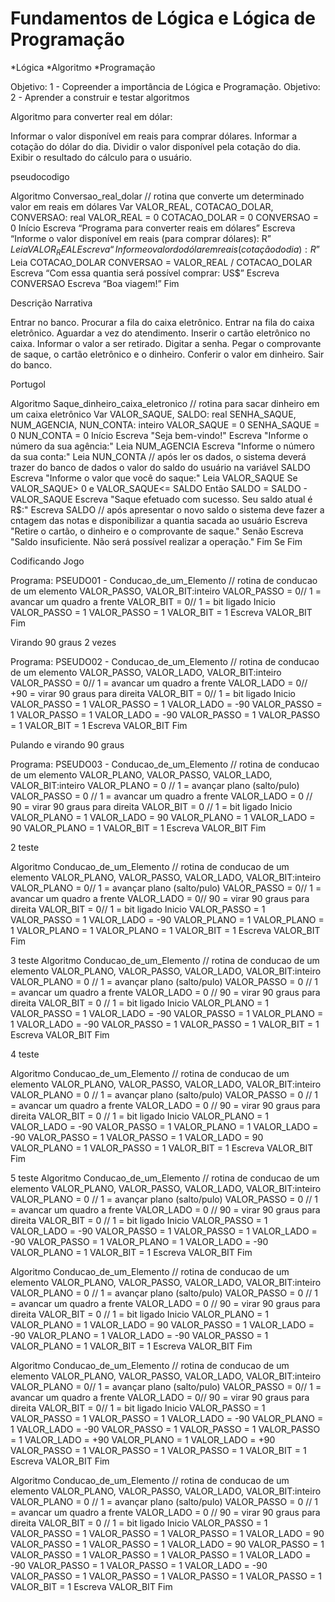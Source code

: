 # Fundamentos de Lógica e Lógica de Programação 

*Lógica 
*Algoritmo
*Programação

   Objetivo: 1 - Copreender a importância de Lógica e Programação.
   Objetivo: 2 - Aprender a construir e testar algoritmos


   Algoritmo para converter real em dólar:

Informar o valor disponível em reais para comprar dólares.
Informar a cotação do dólar do dia.
Dividir o valor disponível pela cotação do dia.
Exibir o resultado do cálculo para o usuário.


pseudocodigo

   
Algoritmo Conversao_real_dolar
// rotina que converte um determinado valor em reais em dólares
	Var
	VALOR_REAL, COTACAO_DOLAR, CONVERSAO: real
		VALOR_REAL = 0
		COTACAO_DOLAR = 0
		CONVERSAO = 0
Início
	Escreva “Programa para converter reais em dólares”
	Escreva “Informe o valor disponível em reais (para comprar dólares): R$”
	Leia VALOR_REAL
	Escreva “Informe o valor do dólar em reais (cotação do dia): R$”
	Leia COTACAO_DOLAR
	CONVERSAO = VALOR_REAL / COTACAO_DOLAR 
	Escreva “Com essa quantia será possível comprar: US$”
	Escreva CONVERSAO
	Escreva “Boa viagem!”
Fim


Descrição Narrativa

Entrar no banco.
Procurar a fila do caixa eletrônico.
Entrar na fila do caixa eletrônico.
Aguardar a vez do atendimento.
Inserir o cartão eletrônico no caixa.
Informar o valor a ser retirado.
Digitar a senha.
Pegar o comprovante de saque, o cartão eletrônico e o dinheiro.
Conferir o valor em dinheiro.
Sair do banco.


Portugol

Algoritmo Saque_dinheiro_caixa_eletronico
// rotina para sacar dinheiro em um caixa eletrônico
    Var
    VALOR_SAQUE, SALDO: real
    SENHA_SAQUE, NUM_AGENCIA, NUN_CONTA: inteiro
        VALOR_SAQUE = 0
        SENHA_SAQUE = 0
        NUN_CONTA = 0
Início
    Escreva "Seja bem-vindo!"
    Escreva "Informe o número da sua agência:"
    Leia NUM_AGENCIA
    Escreva "Informe o número da sua conta:"
    Leia NUN_CONTA
// após ler os dados, o sistema deverá trazer do banco de dados o valor do saldo do usuário na variável SALDO
    Escreva "Informe o valor que você do saque:"
    Leia VALOR_SAQUE
    Se VALOR_SAQUE> 0 e VALOR_SAQUE<= SALDO Então
        SALDO = SALDO - VALOR_SAQUE
        Escreva "Saque efetuado com sucesso. Seu saldo atual é R$:"
        Escreva SALDO
// após apresentar o novo saldo o sistema deve fazer a cntagem das notas e disponibilizar a quantia sacada ao usuário
        Escreva "Retire o cartão, o dinheiro e o comprovante de saque."
    Senão
        Escreva "Saldo insuficiente. Não será possível realizar a operação."
    Fim Se
Fim


Codificando Jogo 

Programa: PSEUDO01 - Conducao_de_um_Elemento
// rotina de conducao de um elemento
VALOR_PASSO, VALOR_BIT:inteiro
VALOR_PASSO = 0// 1 = avancar um quadro a frente
VALOR_BIT = 0// 1 = bit ligado
Inicio
VALOR_PASSO = 1
VALOR_PASSO = 1
VALOR_BIT = 1
Escreva VALOR_BIT
Fim

Virando 90 graus 2 vezes 

Programa: PSEUDO02 - Conducao_de_um_Elemento
// rotina de conducao de um elemento
VALOR_PASSO, VALOR_LADO, VALOR_BIT:inteiro
VALOR_PASSO = 0// 1 = avancar um quadro a frente
VALOR_LADO = 0// +90 = virar 90 graus para direita
VALOR_BIT = 0// 1 = bit ligado
Inicio
VALOR_PASSO = 1
VALOR_PASSO = 1
VALOR_LADO = -90
VALOR_PASSO = 1
VALOR_PASSO = 1
VALOR_LADO = -90
VALOR_PASSO = 1
VALOR_PASSO = 1
VALOR_BIT = 1
Escreva VALOR_BIT
Fim

Pulando e virando 90 graus 

Programa: PSEUDO03 - Conducao_de_um_Elemento
// rotina de conducao de um elemento
VALOR_PLANO, VALOR_PASSO, VALOR_LADO, VALOR_BIT:inteiro
VALOR_PLANO = 0 // 1 = avançar plano (salto/pulo)
VALOR_PASSO = 0 // 1 = avancar um quadro a frente
VALOR_LADO = 0 // 90 = virar 90 graus para direita
VALOR_BIT = 0 // 1 = bit ligado
Inicio
VALOR_PLANO = 1
VALOR_LADO = 90
VALOR_PLANO = 1
VALOR_LADO = 90
VALOR_PLANO = 1
VALOR_BIT = 1
Escreva VALOR_BIT
Fim

2 teste 

Algoritmo Conducao_de_um_Elemento
// rotina de conducao de um elemento
VALOR_PLANO, VALOR_PASSO, VALOR_LADO, VALOR_BIT:inteiro
VALOR_PLANO = 0// 1 = avançar plano (salto/pulo)
VALOR_PASSO = 0// 1 = avancar um quadro a frente
VALOR_LADO = 0// 90 = virar 90 graus para direita
VALOR_BIT = 0// 1 = bit ligado
Inicio
VALOR_PASSO = 1
VALOR_PASSO = 1
VALOR_LADO = -90
VALOR_PLANO = 1
VALOR_PLANO = 1
VALOR_PLANO = 1
VALOR_PLANO = 1
VALOR_BIT = 1
Escreva VALOR_BIT
Fim

3 teste 
Algoritmo Conducao_de_um_Elemento
// rotina de conducao de um elemento
VALOR_PLANO, VALOR_PASSO, VALOR_LADO, VALOR_BIT:inteiro
VALOR_PLANO = 0 // 1 = avançar plano (salto/pulo)
VALOR_PASSO = 0 // 1 = avancar um quadro a frente
VALOR_LADO = 0 // 90 = virar 90 graus para direita
VALOR_BIT = 0 // 1 = bit ligado
Inicio
VALOR_PLANO = 1
VALOR_PASSO = 1
VALOR_LADO = -90
VALOR_PASSO = 1
VALOR_PLANO = 1
VALOR_LADO = -90
VALOR_PASSO = 1
VALOR_PASSO = 1
VALOR_BIT = 1
Escreva VALOR_BIT
Fim


4 teste 

Algoritmo Conducao_de_um_Elemento
// rotina de conducao de um elemento
VALOR_PLANO, VALOR_PASSO, VALOR_LADO, VALOR_BIT:inteiro
VALOR_PLANO = 0 // 1 = avançar plano (salto/pulo)
VALOR_PASSO = 0 // 1 = avancar um quadro a frente
VALOR_LADO = 0 // 90 = virar 90 graus para direita
VALOR_BIT = 0 // 1 = bit ligado
Inicio
VALOR_PLANO = 1
VALOR_LADO = -90
VALOR_PASSO = 1
VALOR_PLANO = 1
VALOR_LADO = -90
VALOR_PASSO = 1
VALOR_PASSO = 1
VALOR_LADO = 90
VALOR_PLANO = 1
VALOR_PASSO = 1
VALOR_BIT = 1
Escreva VALOR_BIT
Fim

5 teste 
Algoritmo Conducao_de_um_Elemento
// rotina de conducao de um elemento
VALOR_PLANO, VALOR_PASSO, VALOR_LADO, VALOR_BIT:inteiro
VALOR_PLANO = 0 // 1 = avançar plano (salto/pulo)
VALOR_PASSO = 0 // 1 = avancar um quadro a frente
VALOR_LADO = 0 // 90 = virar 90 graus para direita
VALOR_BIT = 0 // 1 = bit ligado
Inicio
VALOR_PASSO = 1
VALOR_LADO = -90
VALOR_PASSO = 1
VALOR_PASSO = 1
VALOR_LADO = -90
VALOR_PASSO = 1
VALOR_PLANO = 1
VALOR_LADO = -90
VALOR_PLANO = 1
VALOR_BIT = 1
Escreva VALOR_BIT
Fim


Algoritmo Conducao_de_um_Elemento
// rotina de conducao de um elemento
VALOR_PLANO, VALOR_PASSO, VALOR_LADO, VALOR_BIT:inteiro
VALOR_PLANO = 0 // 1 = avançar plano (salto/pulo)
VALOR_PASSO = 0 // 1 = avancar um quadro a frente
VALOR_LADO = 0 // 90 = virar 90 graus para direita
VALOR_BIT = 0 // 1 = bit ligado
Inicio
VALOR_PLANO = 1
VALOR_PLANO = 1
VALOR_LADO = 90
VALOR_PASSO = 1
VALOR_LADO = -90
VALOR_PLANO = 1
VALOR_LADO = -90
VALOR_PASSO = 1
VALOR_PLANO = 1
VALOR_BIT = 1
Escreva VALOR_BIT
Fim

Algoritmo Conducao_de_um_Elemento
// rotina de conducao de um elemento
VALOR_PLANO, VALOR_PASSO, VALOR_LADO, VALOR_BIT:inteiro
VALOR_PLANO = 0// 1 = avançar plano (salto/pulo)
VALOR_PASSO = 0// 1 = avancar um quadro a frente
VALOR_LADO = 0// 90 = virar 90 graus para direita
VALOR_BIT = 0// 1 = bit ligado
Inicio
VALOR_PASSO = 1
VALOR_PASSO = 1
VALOR_PASSO = 1
VALOR_LADO = -90
VALOR_PLANO = 1
VALOR_LADO = -90
VALOR_PASSO = 1
VALOR_PASSO = 1
VALOR_PASSO = 1
VALOR_LADO = +90
VALOR_PLANO = 1
VALOR_LADO = +90
VALOR_PASSO = 1
VALOR_PASSO = 1
VALOR_PASSO = 1
VALOR_BIT = 1
Escreva VALOR_BIT
Fim

Algoritmo Conducao_de_um_Elemento
// rotina de conducao de um elemento
VALOR_PLANO, VALOR_PASSO, VALOR_LADO, VALOR_BIT:inteiro
VALOR_PLANO = 0 // 1 = avançar plano (salto/pulo)
VALOR_PASSO = 0 // 1 = avancar um quadro a frente
VALOR_LADO = 0 // 90 = virar 90 graus para direita
VALOR_BIT = 0 // 1 = bit ligado
Inicio
VALOR_PASSO = 1
VALOR_PASSO = 1
VALOR_PASSO = 1
VALOR_PASSO = 1
VALOR_LADO = 90
VALOR_PASSO = 1
VALOR_PASSO = 1
VALOR_LADO = 90
VALOR_PASSO = 1
VALOR_PASSO = 1
VALOR_PASSO = 1
VALOR_PASSO = 1
VALOR_LADO = -90
VALOR_PASSO = 1
VALOR_PASSO = 1
VALOR_LADO = -90
VALOR_PASSO = 1
VALOR_PASSO = 1
VALOR_PASSO = 1
VALOR_PASSO = 1
VALOR_BIT = 1
Escreva VALOR_BIT
Fim

